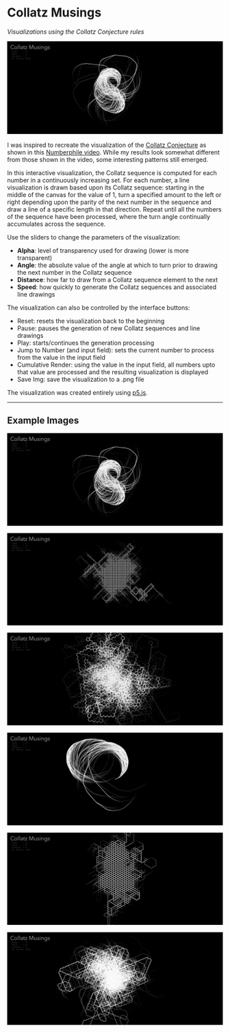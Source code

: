 # Collatz Musings

*Visualizations using the Collatz Conjecture rules*

![](collatz_10-12-5-10000.png)

I was inspired to recreate the visualization of the [Collatz Conjecture](https://en.wikipedia.org/wiki/Collatz_conjecture) as shown in this [Numberphile video](https://www.youtube.com/watch?v=LqKpkdRRLZw).  While my results look somewhat different from those shown in the video, some interesting patterns still emerged.

In this interactive visualization, the Collatz sequence is computed for each number in a continuously increasing set.  For each number, a line visualization is drawn based upon its Collatz sequence: starting in the middle of the canvas for the value of 1, turn a specified amount to the left or right depending upon the parity of the next number in the sequence and draw a line of a specific length in that direction. Repeat until all the numbers of the sequence have been processed, where the turn angle continually accumulates across the sequence.

Use the sliders to change the parameters of the visualization:

* **Alpha**: level of transparency used for drawing (lower is more transparent)
* **Angle**: the absolute value of the angle at which to turn prior to drawing the next number in the Collatz sequence
* **Distance**: how far to draw from a Collatz sequence element to the next
* **Speed**: how quickly to generate the Collatz sequences and associated line drawings

The visualization can also be controlled by the interface buttons:

* Reset: resets the visualization back to the beginning
* Pause: pauses the generation of new Collatz sequences and line drawings
* Play: starts/continues the generation processing
* Jump to Number (and input field): sets the current number to process from the value in the input field
* Cumulative Render: using the value in the input field, all numbers upto that value are processed and the resulting visualization is displayed
* Save Img: save the visualization to a .png file

The visualization was created entirely using [p5.js](https://p5js.org).

---

## Example Images

![](collatz_10-12-5-10000.png)

![](collatz_8-90-10-10000.png)

![](collatz_8-73-15-10000.png)

![](collatz_10-7-5-10000.png)

![](collatz_25-60-8-10000.png)

![](collatz_25-45-10-10000.png)



